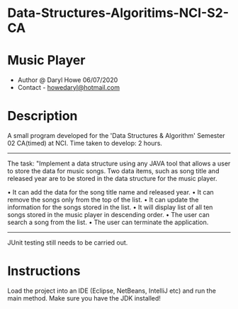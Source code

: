 # Data-Structures-Algoritims-NCI-S2-CA

Music Player 
=====
 * Author @ Daryl Howe 06/07/2020
 * Contact - howedaryl@hotmail.com

Description
============
A small program developed for the 'Data Structures & Algorithm' Semester 02 CA(timed) at NCI. 
Time taken to develop: 2 hours.

****

The task: 
"Implement a data structure using any JAVA tool that allows a user to store the data for music songs. 
Two data items, such as song title and released year are to be stored in the data structure for the music player.

• It can add the data for the song title name and released year.
• It can remove the songs only from the top of the list.
• It can update the information for the songs stored in the list.
• It will display list of all ten songs stored in the music player in descending order.
• The user can search a song from the list.
• The user can terminate the application.

****

JUnit testing still needs to be carried out. 

Instructions
============ 
Load the project into an IDE (Eclipse, NetBeans, IntelliJ etc) and run the main method.
Make sure you have the JDK installed!
